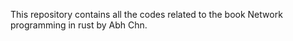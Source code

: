This repository contains all the codes related to the book Network programming in rust by Abh Chn. 

